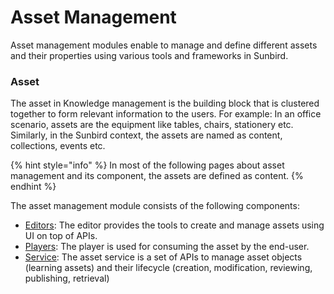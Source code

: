 # Asset Management

Asset management modules enable to manage and define different assets and their properties using various tools and frameworks in Sunbird.&#x20;

### Asset

The asset in Knowledge management is the building block that is clustered together to form relevant information to the users. For example: In an office scenario, assets are the equipment like tables, chairs, stationery etc. Similarly, in the Sunbird context, the assets are named as content, collections, events etc.&#x20;

{% hint style="info" %}
In most of the following pages about asset management and its component, the assets are defined as content. &#x20;
{% endhint %}

The asset management module consists of the following components:&#x20;

* [Editors](content-editors/): The editor provides the tools to create and manage assets using UI on top of APIs.
* [Players](content-player/): The player is used for consuming the asset by the end-user.
* [Service](content-service/): The asset service is a set of APIs to manage asset objects (learning assets) and their lifecycle (creation, modification, reviewing, publishing, retrieval)

